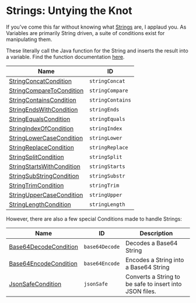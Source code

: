 Strings&#58; Untying the Knot
=============================

If you've come this far without knowing what [Strings](https://en.wikipedia.org/wiki/String_(computer_science)) are, I applaud you. As Variables are primarily String driven, a suite of conditions exist for manipulating them.

These literally call the Java function for the String and inserts the result into a variable. Find the function documentation [here](https://docs.oracle.com/javase/8/docs/api/java/lang/String.html).

| Name                                 | ID               |
| ------------------------------------ | ---------------- |
| [StringConcatCondition](../../components/config/condition/string/unconditional/StringConcatCondition/)     | `stringConcat`   |
| [StringCompareToCondition](../../components/config/condition/string/unconditional/StringCompareToCondition/)  | `stringCompare`  |
| [StringContainsCondition](../../components/config/condition/string/StringContainsCondition/)   | `stringContains` | 
| [StringEndsWithCondition](../../components/config/condition/string/StringEndsWithCondition/)   | `stringEnds`     |
| [StringEqualsCondition](../../components/config/condition/string/StringEqualsCondition/)     | `stringEquals`   |
| [StringIndexOfCondition](../../components/config/condition/string/unconditional/StringIndexOfCondition/)    | `stringIndex`    |
| [StringLowerCaseCondition](../../components/config/condition/string/unconditional/StringLowerCaseCondition/)  | `stringLower`    |
| [StringReplaceCondition](../../components/config/condition/string/unconditional/StringReplaceCondition/)    | `stringReplace`  |
| [StringSplitCondition](../../components/config/condition/string/unconditional/StringSplitCondition/)      | `stringSplit`    |
| [StringStartsWithCondition](../../components/config/condition/string/StringStartsWithCondition/) | `stringStarts`   |
| [StringSubStringCondition](../../components/config/condition/string/StringSubStringCondition/)  | `stringSubstr`   |
| [StringTrimCondition](../../components/config/condition/string/unconditional/StringTrimCondition/)       | `stringTrim`     |
| [StringUpperCaseCondition](../../components/config/condition/string/unconditional/StringUpperCaseCondition/)  | `stringUpper`    |
| [StringLengthCondition](../../components/config/condition/string/unconditional/StringLengthCondition/)     | `stringLength`   |


However, there are also a few special Conditions made to handle Strings:

| Name                             | ID             | Description                                             |
| -------------------------------- | -------------- | ------------------------------------------------------- |
| [Base64DecodeCondition](../../components/config/condition/string/unconditional/Base64DecodeCondition/) | `base64Decode` | Decodes a Base64 String                                 |
| [Base64EncodeCondition](../../components/config/condition/string/unconditional/Base64EncodeCondition/) | `base64Encode` | Encodes a String into a Base64 String                   |
| [JsonSafeCondition](../../components/config/condition/JsonSafeCondition/)     | `jsonSafe`     | Converts a String to be safe to insert into JSON files. |
